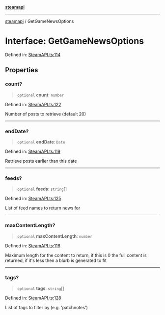 [**steamapi**](../README.md)

***

[steamapi](../README.md) / GetGameNewsOptions

# Interface: GetGameNewsOptions

Defined in: [SteamAPI.ts:114](https://github.com/xDimGG/node-steamapi/blob/581c07afeb4ac3b12f9edf652025117d15d662af/src/SteamAPI.ts#L114)

## Properties

### count?

> `optional` **count**: `number`

Defined in: [SteamAPI.ts:122](https://github.com/xDimGG/node-steamapi/blob/581c07afeb4ac3b12f9edf652025117d15d662af/src/SteamAPI.ts#L122)

Number of posts to retrieve (default 20)

***

### endDate?

> `optional` **endDate**: `Date`

Defined in: [SteamAPI.ts:119](https://github.com/xDimGG/node-steamapi/blob/581c07afeb4ac3b12f9edf652025117d15d662af/src/SteamAPI.ts#L119)

Retrieve posts earlier than this date

***

### feeds?

> `optional` **feeds**: `string`[]

Defined in: [SteamAPI.ts:125](https://github.com/xDimGG/node-steamapi/blob/581c07afeb4ac3b12f9edf652025117d15d662af/src/SteamAPI.ts#L125)

List of feed names to return news for

***

### maxContentLength?

> `optional` **maxContentLength**: `number`

Defined in: [SteamAPI.ts:116](https://github.com/xDimGG/node-steamapi/blob/581c07afeb4ac3b12f9edf652025117d15d662af/src/SteamAPI.ts#L116)

Maximum length for the content to return, if this is 0 the full content is returned, if it's less then a blurb is generated to fit

***

### tags?

> `optional` **tags**: `string`[]

Defined in: [SteamAPI.ts:128](https://github.com/xDimGG/node-steamapi/blob/581c07afeb4ac3b12f9edf652025117d15d662af/src/SteamAPI.ts#L128)

List of tags to filter by (e.g. 'patchnotes')
